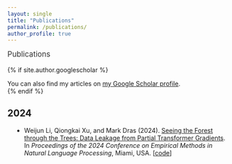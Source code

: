 ```yaml
---
layout: single
title: "Publications"
permalink: /publications/
author_profile: true
---
```


<style>
.publications li {
  margin-bottom: 1em;
  list-style-type: disc;
  margin-left: 1em;
}

.page-header {
  font-size: 1.2em;
  margin-bottom: 1em;
  color: #333;
}
</style>

<div class="page-header">Publications</div>

{% if site.author.googlescholar %}
  <div class="wordwrap">You can also find my articles on <a href="{{site.author.googlescholar}}">my Google Scholar profile</a>.</div>
{% endif %}

## 2024

<ul class="publications">
  <li>Weijun Li, Qiongkai Xu, and Mark Dras (2024). <a href="https://arxiv.org/abs/2406.00999">Seeing the Forest through the Trees: Data Leakage from Partial Transformer Gradients</a>. In <i>Proceedings of the 2024 Conference on Empirical Methods in Natural Language Processing</i>, Miami, USA. [<a href="https://github.com/weijun-l/partial-gradients-leakage">code</a>]</li>
</ul>